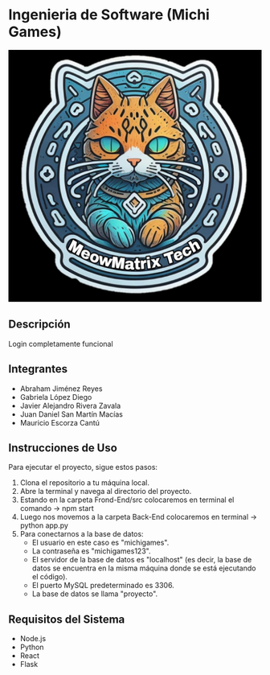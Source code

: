 # Ingenieria de Software (Michi Games) 
![Logo](https://github.com/jimenezreyes/IngenieriaSoft/blob/main/Fondo%20michi%20games.jpeg)

## Descripción
Login completamente funcional

## Integrantes
- Abraham Jiménez Reyes
- Gabriela López Diego
- Javier Alejandro Rivera Zavala
- Juan Daniel San Martín Macías
- Mauricio Escorza Cantú


## Instrucciones de Uso
Para ejecutar el proyecto, sigue estos pasos:

1. Clona el repositorio a tu máquina local.
2. Abre la terminal y navega al directorio del proyecto.
3. Estando en la carpeta Frond-End/src colocaremos en terminal el comando -> npm start
4. Luego nos movemos a la carpeta Back-End colocaremos en terminal -> python app.py
5. Para conectarnos a la base de datos:
   - El usuario en este caso es "michigames".
   - La contraseña es "michigames123".
   - El servidor de la base de datos es "localhost" (es decir, la base de datos se encuentra en la misma máquina donde se está ejecutando el código).
   - El puerto MySQL predeterminado es 3306.
   - La base de datos se llama "proyecto".

## Requisitos del Sistema
- Node.js 
- Python
- React
- Flask

  
